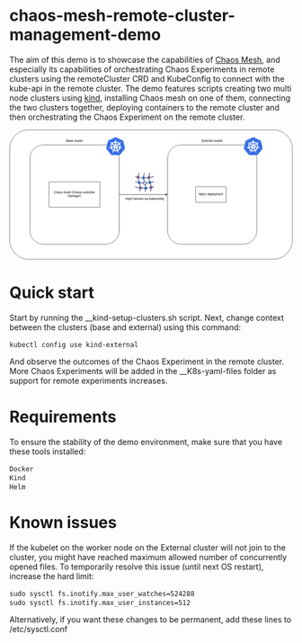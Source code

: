 # chaos-mesh-remote-cluster-management-demo
The aim of this demo is to showcase the capabilities of [Chaos Mesh](https://chaos-mesh.org/), and especially its capabilities of orchestrating Chaos Experiments in remote clusters using the remoteCluster CRD and KubeConfig to connect with the kube-api in the remote cluster.
The demo features scripts creating two multi node clusters using [kind](https://kind.sigs.k8s.io/), installing Chaos mesh on one of them, connecting the two clusters together, deploying containers to the remote cluster and then orchestrating the Chaos Experiment on the remote cluster.

![Architecture diagram](images/chaos-mesh-multi-cluster.png)

# Quick start
Start by running the __kind-setup-clusters.sh script. Next, change context between the clusters (base and external) using this command:
```
kubectl config use kind-external
```
And observe the outcomes of the Chaos Experiment in the remote cluster. More Chaos Experiments will be added in the __K8s-yaml-files folder as support for remote experiments increases.

# Requirements
To ensure the stability of the demo environment, make sure that you have these tools installed:
```
Docker
Kind
Helm
```

# Known issues
If the kubelet on the worker node on the External cluster will not join to the cluster, you might have reached maximum allowed number of concurrently opened files. To temporarily resolve this issue (until next OS restart), increase the hard limit:
```
sudo sysctl fs.inotify.max_user_watches=524288
sudo sysctl fs.inotify.max_user_instances=512
```
Alternatively, if you want these changes to be permanent, add these lines to /etc/sysctl.conf